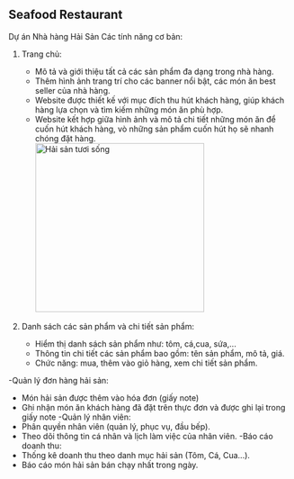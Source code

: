 
## Seafood Restaurant
Dự án Nhà hàng Hải Sản
Các tính năng cơ bản:

1. Trang chủ:
   - Mô tả và giới thiệu tất cả các sản phẩm đa dạng trong nhà hàng.
   - Thêm hình ảnh trang trí cho các banner nổi bật, các món ăn best seller của nhà hàng.
   - Website được thiết kế với mục đích thu hút khách hàng, giúp khách hàng lựa chọn và tìm kiếm những món ăn phù hợp.
   - Website kết hợp giữa hình ảnh và mô tả chi tiết những món ăn để cuốn hút khách hàng, vò những sản phẩm cuốn hút họ sẽ nhanh chóng đặt hàng.<br/>
     <img src="https://phuquocsensetravel.com/view/at_nhung-mon-an-hai-san-dat-do-o-viet-nam_9823935f2ed73142be388bdd8cac4ba8.jpg" alt="Hải sản tươi sống" width="300"/>

2. Danh sách các sản phẩm và chi tiết sản phẩm:
   - Hiểm thị danh sách sản phẩm như: tôm, cá,cua, sứa,...
   - Thông tin chi tiết các sản phẩm bao gồm: tên sản phẩm, mô tả, giá.
   - Chức năng: mua, thêm vào giỏ hàng, xem chi tiết sản phẩm.


-Quản lý đơn hàng hải sản:
  +	Món hải sản được thêm vào hóa đơn (giấy note)
  +	Ghi nhận món ăn khách hàng đã đặt trên thực đơn và được ghi lại trong giấy note
-Quản lý nhân viên:
  +	Phân quyền nhân viên (quản lý, phục vụ, đầu bếp).
  +	Theo dõi thông tin cá nhân và lịch làm việc của nhân viên.
-Báo cáo doanh thu:
  +	Thống kê doanh thu theo danh mục hải sản (Tôm, Cá, Cua...).
  +	Báo cáo món hải sản bán chạy nhất trong ngày.


